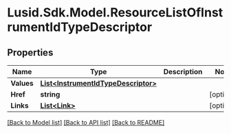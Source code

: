 # Lusid.Sdk.Model.ResourceListOfInstrumentIdTypeDescriptor
## Properties

Name | Type | Description | Notes
------------ | ------------- | ------------- | -------------
**Values** | [**List&lt;InstrumentIdTypeDescriptor&gt;**](InstrumentIdTypeDescriptor.md) |  | 
**Href** | **string** |  | [optional] 
**Links** | [**List&lt;Link&gt;**](Link.md) |  | [optional] 

[[Back to Model list]](../README.md#documentation-for-models) [[Back to API list]](../README.md#documentation-for-api-endpoints) [[Back to README]](../README.md)

